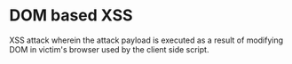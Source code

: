 # DOM based XSS

XSS attack wherein the attack payload is executed as a result of modifying DOM in victim's browser used by the client side script.

